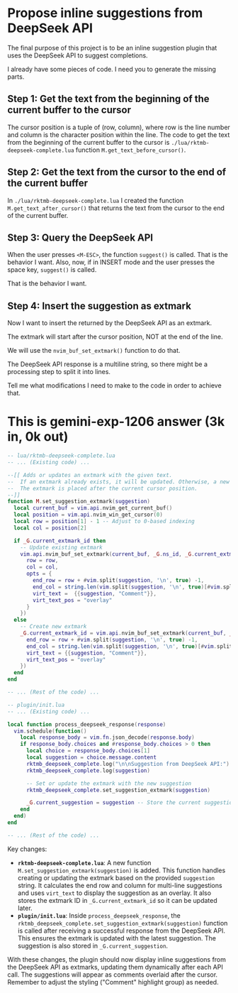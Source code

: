 # Propose inline suggestions from DeepSeek API

The final purpose of this project is to be an inline suggestion plugin that uses the DeepSeek API to suggest completions.

I already have some pieces of code.
I need you to generate the missing parts.

## Step 1: Get the text from the beginning of the current buffer to the cursor

The cursor position is a tuple of (row, column), where row is the line number and column is the character position within the line.
The code to get the text from the beginning of the current buffer to the cursor is `./lua/rktmb-deepseek-complete.lua` function `M.get_text_before_cursor()`.

## Step 2: Get the text from the cursor to the end of the current buffer

In `./lua/rktmb-deepseek-complete.lua` I created the function `M.get_text_after_cursor()` 
that returns the text from the cursor to the end of the current buffer.

## Step 3: Query the DeepSeek API

When the user presses `<M-ESC>`, the function `suggest()` is called. That is the behavior I want.
Also, now, if in INSERT mode and the user presses the space key, `suggest()` is called.

That is the behavior I want.

## Step 4: Insert the suggestion as extmark

Now I want to insert the returned by the DeepSeek API as an extmark.

The extmark will start after the cursor position, NOT at the end of the line.

We will use the `nvim_buf_set_extmark()` function to do that.

The DeepSeek API response is a multiline string, so there might be a processing step to split it into lines.

Tell me what modifications I need to make to the code in order to achieve that.



# This is gemini-exp-1206 answer (3k in, 0k out)

```lua
-- lua/rktmb-deepseek-complete.lua
-- ... (Existing code) ...

--[[ Adds or updates an extmark with the given text.
--  If an extmark already exists, it will be updated. Otherwise, a new one will be created.
--  The extmark is placed after the current cursor position.
--]]
function M.set_suggestion_extmark(suggestion)
  local current_buf = vim.api.nvim_get_current_buf()
  local position = vim.api.nvim_win_get_cursor(0)
  local row = position[1] - 1 -- Adjust to 0-based indexing
  local col = position[2]

  if _G.current_extmark_id then
    -- Update existing extmark
    vim.api.nvim_buf_set_extmark(current_buf, _G.ns_id, _G.current_extmark_id, {
      row = row,
      col = col,
      opts = {
        end_row = row + #vim.split(suggestion, '\n', true) -1,
        end_col = string.len(vim.split(suggestion, '\n', true)[#vim.split(suggestion, '\n', true)]),
        virt_text =  {{suggestion, "Comment"}},
        virt_text_pos = "overlay"
      }
    })
  else
    -- Create new extmark
    _G.current_extmark_id = vim.api.nvim_buf_set_extmark(current_buf, _G.ns_id, row, col, {
      end_row = row + #vim.split(suggestion, '\n', true) -1,
      end_col = string.len(vim.split(suggestion, '\n', true)[#vim.split(suggestion, '\n', true)]),
      virt_text = {{suggestion, "Comment"}},
      virt_text_pos = "overlay"
    })
  end
end

-- ... (Rest of the code) ...
```

```lua
-- plugin/init.lua
-- ... (Existing code) ...

local function process_deepseek_response(response)
  vim.schedule(function()
    local response_body = vim.fn.json_decode(response.body)
    if response_body.choices and #response_body.choices > 0 then
      local choice = response_body.choices[1]
      local suggestion = choice.message.content
      rktmb_deepseek_complete.log("\n\nSuggestion from DeepSeek API:")
      rktmb_deepseek_complete.log(suggestion)

      -- Set or update the extmark with the new suggestion
      rktmb_deepseek_complete.set_suggestion_extmark(suggestion)

      _G.current_suggestion = suggestion -- Store the current suggestion
    end
  end)
end

-- ... (Rest of the code) ...
```

Key changes:

* **`rktmb-deepseek-complete.lua`**:  A new function `M.set_suggestion_extmark(suggestion)` is added. This function handles creating or updating the extmark based on the provided `suggestion` string.  It calculates the end row and column for multi-line suggestions and uses `virt_text` to display the suggestion as an overlay.  It also stores the extmark ID in `_G.current_extmark_id` so it can be updated later.
* **`plugin/init.lua`**: Inside `process_deepseek_response`, the `rktmb_deepseek_complete.set_suggestion_extmark(suggestion)` function is called after receiving a successful response from the DeepSeek API. This ensures the extmark is updated with the latest suggestion.  The suggestion is also stored in `_G.current_suggestion`.

With these changes, the plugin should now display inline suggestions from the DeepSeek API as extmarks, updating them dynamically after each API call.  The suggestions will appear as comments overlaid after the cursor.  Remember to adjust the styling ("Comment" highlight group) as needed.
